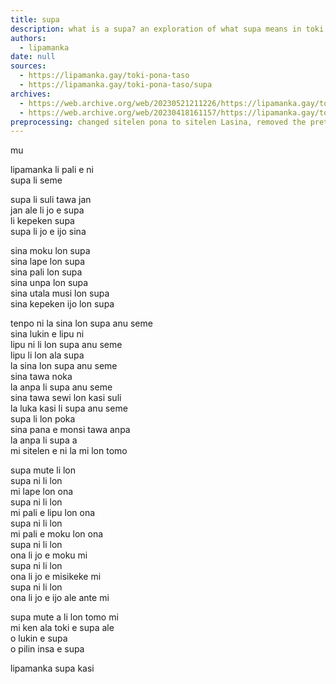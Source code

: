 ```yaml
---
title: supa
description: what is a supa? an exploration of what supa means in toki pona.
authors:
  - lipamanka
date: null
sources:
  - https://lipamanka.gay/toki-pona-taso
  - https://lipamanka.gay/toki-pona-taso/supa
archives:
  - https://web.archive.org/web/20230521211226/https://lipamanka.gay/toki-pona-taso
  - https://web.archive.org/web/20230418161157/https://lipamanka.gay/toki-pona-taso/supa
preprocessing: changed sitelen pona to sitelen Lasina, removed the pretty whitespace
---
```


mu

lipamanka li pali e ni  
supa li seme

supa li suli tawa jan  
jan ale li jo e supa  
li kepeken supa  
supa li jo e ijo sina

sina moku lon supa  
sina lape lon supa  
sina pali lon supa  
sina unpa lon supa  
sina utala musi lon supa  
sina kepeken ijo lon supa

tenpo ni la sina lon supa anu seme  
sina lukin e lipu ni  
lipu ni li lon supa anu seme  
lipu li lon ala supa  
la sina lon supa anu seme  
sina tawa noka  
la anpa li supa anu seme  
sina tawa sewi lon kasi suli  
la luka kasi li supa anu seme  
supa li lon poka  
sina pana e monsi tawa anpa  
la anpa li supa a  
mi sitelen e ni la mi lon tomo

supa mute li lon  
supa ni li lon  
mi lape lon ona  
supa ni li lon  
mi pali e lipu lon ona  
supa ni li lon  
mi pali e moku lon ona  
supa ni li lon  
ona li jo e moku mi  
supa ni li lon  
ona li jo e misikeke mi  
supa ni li lon  
ona li jo e ijo ale ante mi

supa mute a li lon tomo mi  
mi ken ala toki e supa ale  
o lukin e supa  
o pilin insa e supa

lipamanka supa kasi
